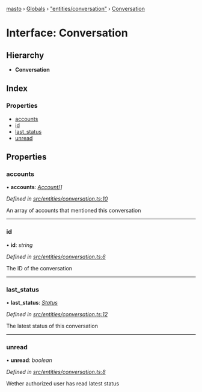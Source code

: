 [masto](../README.md) › [Globals](../globals.md) › ["entities/conversation"](../modules/_entities_conversation_.md) › [Conversation](_entities_conversation_.conversation.md)

# Interface: Conversation

## Hierarchy

* **Conversation**

## Index

### Properties

* [accounts](_entities_conversation_.conversation.md#accounts)
* [id](_entities_conversation_.conversation.md#id)
* [last_status](_entities_conversation_.conversation.md#last_status)
* [unread](_entities_conversation_.conversation.md#unread)

## Properties

###  accounts

• **accounts**: *[Account](_entities_account_.account.md)[]*

*Defined in [src/entities/conversation.ts:10](https://github.com/neet/masto.js/blob/b9f6bdd/src/entities/conversation.ts#L10)*

An array of accounts that mentioned this conversation

___

###  id

• **id**: *string*

*Defined in [src/entities/conversation.ts:6](https://github.com/neet/masto.js/blob/b9f6bdd/src/entities/conversation.ts#L6)*

The ID of the conversation

___

###  last_status

• **last_status**: *[Status](_entities_status_.status.md)*

*Defined in [src/entities/conversation.ts:12](https://github.com/neet/masto.js/blob/b9f6bdd/src/entities/conversation.ts#L12)*

The latest status of this conversation

___

###  unread

• **unread**: *boolean*

*Defined in [src/entities/conversation.ts:8](https://github.com/neet/masto.js/blob/b9f6bdd/src/entities/conversation.ts#L8)*

Wether authorized user has read latest status
